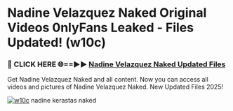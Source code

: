 # Nadine Velazquez Naked Original Videos 0nlyFans Leaked - Files Updated! (w10c)

<h3>🔴 CLICK HERE 🌐==►► <a href="https://tinyurl.com/up5wt9bj" rel="nofollow">Nadine Velazquez Naked Updated Files</a></h3>

Get Nadine Velazquez Naked and all content. Now you can access all videos and pictures of Nadine Velazquez Naked. New Updated Files 2025!

[![w10c](https://i.imgur.com/ABiUzMV.gif)](https://tinyurl.com/up5wt9bj)
nadine kerastas naked